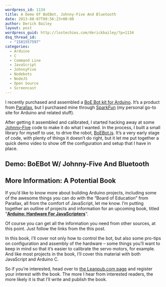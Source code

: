 ```yaml
---
wordpress_id: 1134
title: A Demo Of BoEBot, Johnny-Five And Bluetooth
date: 2013-08-07T09:56:23+00:00
author: Derick Bailey
layout: post
wordpress_guid: http://lostechies.com/derickbailey/?p=1134
dsq_thread_id:
  - "1581557597"
categories:
  - Arduino
  - C
  - Command Line
  - JavaScript
  - JohnnyFive
  - Nodebots
  - NodeJS
  - Open Source
  - Screencast
---
```

I recently purchased and assembled a [BoE Bot kit for Arduino](http://www.parallax.com/tabid/768/ProductID/820/Default.aspx). It&#8217;s a product from [Parallax](http://www.parallax.com/), but I purchased mine through [SparkFun](https://www.sparkfun.com/products/11494) (my personal go-to site for Arduino and related stuff).

After getting it assembled and calibrated, I started hacking away at some [Johnny-Five](https://github.com/rwldrn/johnny-five) code to make it do what I wanted. In the process, I built a small library for myself to use, to drive the robot, [BoEBot.js](https://github.com/derickbailey/boebotjs). It&#8217;s a very early stage of code, with plenty of things it doesn&#8217;t do right, but it let me put together a quick demo video to show off the configuration and setup that I have in place.

## Demo: BoEBot W/ Johnny-Five And Bluetooth



## More Information: A Potential Book

If you&#8217;d like to know more about building Arduino projects, including some of the awesome things you can do with the &#8220;Board of Education&#8221; from Parallax, all from the comfort of JavaScript, let me know. I&#8217;m putting together an outline of projects and information for an upcoming book, titled &#8220;[**Arduino: Hardware For JavaScripters**](https://leanpub.com/arduino-for-javascripters)&#8220;.

Of course you can get all the information you need from other sources, at this point. Just follow the links from the this post. 

In this book, I&#8217;ll cover not only how to control the bot, but also some pro-tips on configuration and assembly of the hardware &#8211; some things you&#8217;ll want to keep in mind so that it&#8217;s easier to calibrate the servo motors, for example. And like most projects in the book, I&#8217;ll cover this material with both JavaScript and Arduino C.



So if you&#8217;re interested, head over to [the Leanpub.com page](https://leanpub.com/arduino-for-javascripters) and register your interest with the book. The more I hear from interested readers, the more likely it is that I&#8217;ll write and publish the book.